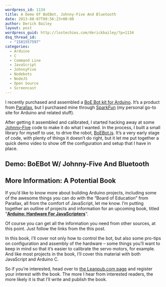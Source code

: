 ```yaml
---
wordpress_id: 1134
title: A Demo Of BoEBot, Johnny-Five And Bluetooth
date: 2013-08-07T09:56:23+00:00
author: Derick Bailey
layout: post
wordpress_guid: http://lostechies.com/derickbailey/?p=1134
dsq_thread_id:
  - "1581557597"
categories:
  - Arduino
  - C
  - Command Line
  - JavaScript
  - JohnnyFive
  - Nodebots
  - NodeJS
  - Open Source
  - Screencast
---
```

I recently purchased and assembled a [BoE Bot kit for Arduino](http://www.parallax.com/tabid/768/ProductID/820/Default.aspx). It&#8217;s a product from [Parallax](http://www.parallax.com/), but I purchased mine through [SparkFun](https://www.sparkfun.com/products/11494) (my personal go-to site for Arduino and related stuff).

After getting it assembled and calibrated, I started hacking away at some [Johnny-Five](https://github.com/rwldrn/johnny-five) code to make it do what I wanted. In the process, I built a small library for myself to use, to drive the robot, [BoEBot.js](https://github.com/derickbailey/boebotjs). It&#8217;s a very early stage of code, with plenty of things it doesn&#8217;t do right, but it let me put together a quick demo video to show off the configuration and setup that I have in place.

## Demo: BoEBot W/ Johnny-Five And Bluetooth



## More Information: A Potential Book

If you&#8217;d like to know more about building Arduino projects, including some of the awesome things you can do with the &#8220;Board of Education&#8221; from Parallax, all from the comfort of JavaScript, let me know. I&#8217;m putting together an outline of projects and information for an upcoming book, titled &#8220;[**Arduino: Hardware For JavaScripters**](https://leanpub.com/arduino-for-javascripters)&#8220;.

Of course you can get all the information you need from other sources, at this point. Just follow the links from the this post. 

In this book, I&#8217;ll cover not only how to control the bot, but also some pro-tips on configuration and assembly of the hardware &#8211; some things you&#8217;ll want to keep in mind so that it&#8217;s easier to calibrate the servo motors, for example. And like most projects in the book, I&#8217;ll cover this material with both JavaScript and Arduino C.



So if you&#8217;re interested, head over to [the Leanpub.com page](https://leanpub.com/arduino-for-javascripters) and register your interest with the book. The more I hear from interested readers, the more likely it is that I&#8217;ll write and publish the book.